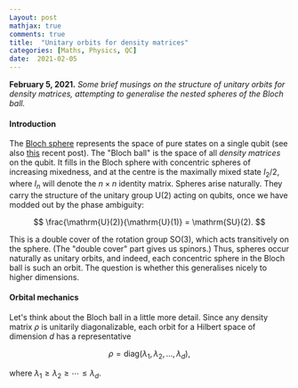 ```yaml
---
Layout: post
mathjax: true
comments: true
title:  "Unitary orbits for density matrices"
categories: [Maths, Physics, QC]
date:  2021-02-05
---
```


**February 5, 2021.** *Some brief musings on the structure of unitary orbits
  for density matrices, attempting to generalise the nested spheres of
  the Bloch ball.*

#### Introduction

The [Bloch sphere](https://en.wikipedia.org/wiki/Bloch_sphere)
represents the space of pure states on a single qubit (see also
[this](https://hapax.github.io/physics/mathematics/bloch/) recent
post).
The "Bloch ball" is the space of all *density matrices* on the qubit.
It fills in the Bloch sphere with concentric spheres of increasing
mixedness, and at the centre is the maximally mixed state $I_2/2$,
where $I_n$ will denote the $n \times n$ identity matrix.
Spheres arise naturally.
They carry the structure of the unitary group $\mathrm{U}(2)$ acting
on qubits, once we have modded out by the phase ambiguity:

$$
\frac{\mathrm{U}(2)}{\mathrm{U}(1)} = \mathrm{SU}(2).
$$

This is a double cover of the rotation group $\mathrm{SO}(3)$, which
acts transitively on the sphere.
(The "double cover" part gives us spinors.)
Thus, spheres occur naturally as unitary orbits, and indeed, each
concentric sphere in the Bloch ball is such an orbit.
The question is whether this generalises nicely to higher dimensions.

#### Orbital mechanics

Let's think about the Bloch ball in a little more detail.
Since any density matrix $\rho$ is unitarily diagonalizable, each
orbit for a Hilbert space of dimension $d$ has a representative

$$
\rho = \mathrm{diag}(\lambda_1, \lambda_2, \ldots, \lambda_d),
$$

where $\lambda_1 \geq \lambda_2 \geq \cdots \leq \lambda_d$.
